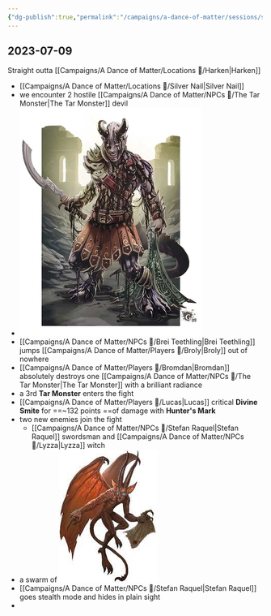 ```yaml
---
{"dg-publish":true,"permalink":"/campaigns/a-dance-of-matter/sessions/session-1013/"}
---
```



## 2023-07-09

Straight outta [[Campaigns/A Dance of Matter/Locations 📌/Harken\|Harken]]

- [[Campaigns/A Dance of Matter/Locations 📌/Silver Nail\|Silver Nail]] 
- we encounter 2 hostile [[Campaigns/A Dance of Matter/NPCs 🤖/The Tar Monster\|The Tar Monster]] devil
- ![attachments/TarDevil.jpeg|TarDevil|100](/img/user/attachments/TarDevil.jpeg)
- [[Campaigns/A Dance of Matter/NPCs 🤖/Brei Teethling\|Brei Teethling]] jumps [[Campaigns/A Dance of Matter/Players 👤/Broly\|Broly]] out of nowhere
- [[Campaigns/A Dance of Matter/Players 👤/Bromdan\|Bromdan]] absolutely destroys one [[Campaigns/A Dance of Matter/NPCs 🤖/The Tar Monster\|The Tar Monster]] with a brilliant radiance 
- a 3rd **Tar Monster** enters the fight
- [[Campaigns/A Dance of Matter/Players 👤/Lucas\|Lucas]] critical **Divine Smite** for ==~132 points ==of damage with **Hunter's Mark** 
- two new enemies join the fight 
	- [[Campaigns/A Dance of Matter/NPCs 🤖/Stefan Raquel\|Stefan Raquel]] swordsman and [[Campaigns/A Dance of Matter/NPCs 🤖/Lyzza\|Lyzza]] witch
- a swarm of ![attachments/Imp_Weakest.jpg|Imp_Weakest|100](/img/user/attachments/Imp_Weakest.jpg)
- [[Campaigns/A Dance of Matter/NPCs 🤖/Stefan Raquel\|Stefan Raquel]] goes stealth mode and hides in plain sight
- 
